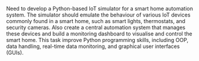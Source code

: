 Need to develop a Python-based IoT simulator for a smart 
home automation system. The simulator should emulate the behaviour of various IoT 
devices commonly found in a smart home, such as smart lights, thermostats, and 
security cameras. Also create a central automation system that manages these 
devices and build a monitoring dashboard to visualise and control the smart home. 
This task improve Python programming skills, including OOP, 
data handling, real-time data monitoring, and graphical user interfaces (GUIs).
